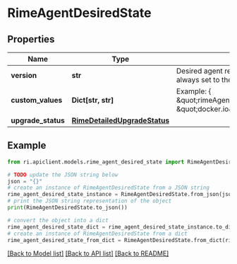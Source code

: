 # RimeAgentDesiredState


## Properties

Name | Type | Description | Notes
------------ | ------------- | ------------- | -------------
**version** | **str** | Desired agent release version. E.g., 2.7.1 This is always set to the current control plane version. | [optional] 
**custom_values** | **Dict[str, str]** | Example:   {     \&quot;rimeAgent.images.agentImage.registry\&quot;: \&quot;docker.io\&quot;,   } | [optional] 
**upgrade_status** | [**RimeDetailedUpgradeStatus**](RimeDetailedUpgradeStatus.md) |  | [optional] 

## Example

```python
from ri.apiclient.models.rime_agent_desired_state import RimeAgentDesiredState

# TODO update the JSON string below
json = "{}"
# create an instance of RimeAgentDesiredState from a JSON string
rime_agent_desired_state_instance = RimeAgentDesiredState.from_json(json)
# print the JSON string representation of the object
print(RimeAgentDesiredState.to_json())

# convert the object into a dict
rime_agent_desired_state_dict = rime_agent_desired_state_instance.to_dict()
# create an instance of RimeAgentDesiredState from a dict
rime_agent_desired_state_from_dict = RimeAgentDesiredState.from_dict(rime_agent_desired_state_dict)
```
[[Back to Model list]](../README.md#documentation-for-models) [[Back to API list]](../README.md#documentation-for-api-endpoints) [[Back to README]](../README.md)

